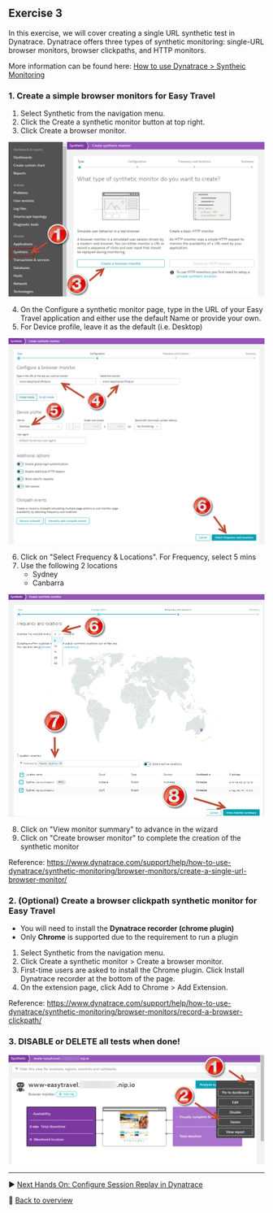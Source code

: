 ## Exercise 3
In this exercise, we will cover creating a single URL synthetic test in Dynatrace. Dynatrace offers three types of synthetic monitoring: single-URL browser monitors, browser clickpaths, and HTTP monitors.

More information can be found here: [How to use Dynatrace > Syntheic Monitoring](https://www.dynatrace.com/support/help/how-to-use-dynatrace/synthetic-monitoring)

### 1. Create a simple browser monitors for Easy Travel

1. Select Synthetic from the navigation menu.
2. Click the Create a synthetic monitor button at top right.
3. Click Create a browser monitor.

![SR](/assets/301-SYN-01.png)

4. On the Configure a synthetic monitor page, type in the URL of your Easy Travel application and either use the default Name or provide your own.
5. For Device profile, leave it as the default (i.e. Desktop)

![SR](/assets/301-SYN-02.png)

6. Click on "Select Frequency & Locations". For Frequency, select 5 mins
7. Use the following 2 locations
   * Sydney
   * Canbarra

![SR](/assets/301-SYN-03.png)

8. Click on "View monitor summary" to advance in the wizard
9. Click on "Create browser monitor" to complete the creation of the synthetic monitor

Reference: https://www.dynatrace.com/support/help/how-to-use-dynatrace/synthetic-monitoring/browser-monitors/create-a-single-url-browser-monitor/

### 2. (Optional) Create a browser clickpath synthetic monitor for Easy Travel

 * You will need to install the **Dynatrace recorder (chrome plugin)**
 * Only **Chrome** is supported due to the requirement to run a plugin

1. Select Synthetic from the navigation menu.
2. Click Create a synthetic monitor > Create a browser monitor.
3. First-time users are asked to install the Chrome plugin. Click Install Dynatrace recorder at the bottom of the page.
4. On the extension page, click Add to Chrome > Add Extension.

Reference: https://www.dynatrace.com/support/help/how-to-use-dynatrace/synthetic-monitoring/browser-monitors/record-a-browser-clickpath/

### 3. DISABLE or DELETE all tests when done!

![SR](/assets/303-Delete.png)

---

:arrow_forward: [Next Hands On: Configure Session Replay in Dynatrace](/Hands%20On%204%20-%20Configure%20Session%20Replay)

:arrow_up_small: [Back to overview](https://github.com/performgohot19/DEM)

